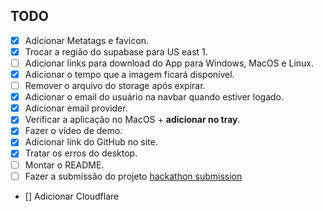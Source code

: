 ## TODO

- [x] Adicionar Metatags e favicon.
- [x] Trocar a região do supabase para US east 1.
- [ ] Adicionar links para download do App para Windows, MacOS e Linux.
- [x] Adicionar o tempo que a imagem ficará disponível.
- [ ] Remover o arquivo do storage após expirar.
- [x] Adicionar o email do usuário na navbar quando estiver logado.
- [x] Adicionar email provider.
- [x] Verificar a aplicação no MacOS + **adicionar no tray**.
- [x] Fazer o vídeo de demo.
- [x] Adicionar link do GitHub no site.
- [x] Tratar os erros do desktop.
- [ ] Montar o README.
- [ ] Fazer a submissão do projeto [hackathon submission](https://www.madewithsupabase.com/hackathons/open-source-2024)
- [] Adicionar Cloudflare